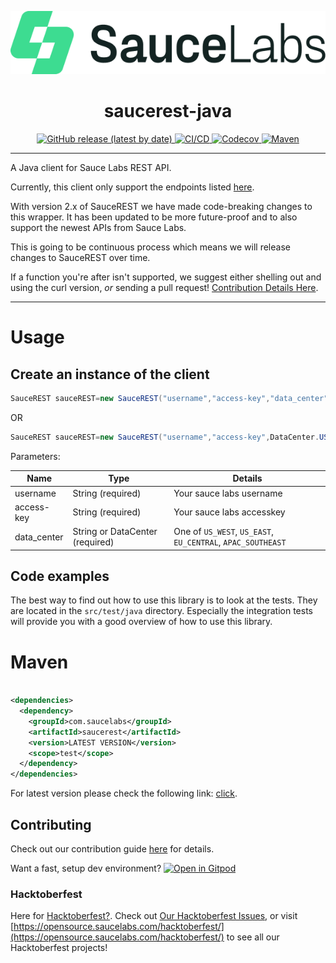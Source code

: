 <p align="center">
  <a href="https://saucelabs.com/sign-up">
    <img alt="saucerest-java Logo" src="https://raw.githubusercontent.com/saucelabs/saucerest-java/master/.github/SauceLabsLogo.png">
  </a>
</p>

<h1 align="center"><strong>saucerest-java</strong></h1>

<p align="center">
  <a href="https://github.com/saucelabs/saucerest-java/releases">
    <img alt="GitHub release (latest by date)" src="https://img.shields.io/github/v/release/saucelabs/saucerest-java?style=for-the-badge&logo=github&logoColor=white">
  </a>
  <a href="https://github.com/saucelabs/saucerest-java/actions/workflows/java-ci.yml">
    <img alt="CI/CD" src="https://img.shields.io/github/actions/workflow/status/saucelabs/saucerest-java/java-ci.yml?branch=master&label=CI/CD&style=for-the-badge&logo=githubactions&logoColor=white">
  </a>
  <a href="https://codecov.io/gh/saucelabs/saucerest-java?branch=master">
    <img alt="Codecov" src="https://img.shields.io/codecov/c/gh/saucelabs/saucerest-java?style=for-the-badge&logo=codecov&logoColor=white">
  </a>
  <a href="https://central.sonatype.com/artifact/com.saucelabs/saucerest">
    <img alt="Maven" src="https://img.shields.io/maven-central/v/com.saucelabs/saucerest?style=for-the-badge&logo=maven&logoColor=white">
  </a>
</p>
<hr>

A Java client for Sauce Labs REST API.

Currently, this client only support the endpoints listed [here](https://docs.saucelabs.com/dev/api/).

With version 2.x of SauceREST we have made code-breaking changes to this wrapper. It has been updated to be more
future-proof and to also support the newest APIs from Sauce Labs.

This is going to be continuous process which means we will release changes to SauceREST over time.

If a function you're after isn't supported, we suggest either shelling out and using the curl version, _or_ sending a pull
request!  [Contribution Details Here](https://github.com/saucelabs/saucerest-java/blob/master/CONTRIBUTING.md).

<hr>

# Usage

## Create an instance of the client

```java
SauceREST sauceREST=new SauceREST("username","access-key","data_center");
```

OR

```java
SauceREST sauceREST=new SauceREST("username","access-key",DataCenter.US_WEST);
```

Parameters:

| Name        | Type                            | Details                                                     |
|-------------|---------------------------------|-------------------------------------------------------------|
| username    | String (required)               | Your sauce labs username                                    |
| access-key  | String (required)               | Your sauce labs accesskey                                   |
| data_center | String or DataCenter (required) | One of `US_WEST`, `US_EAST`, `EU_CENTRAL`, `APAC_SOUTHEAST` |

## Code examples

The best way to find out how to use this library is to look at the tests. They are located in the `src/test/java` directory. Especially the integration tests
will provide you with a good overview of how to use this library.

# Maven

```xml

<dependencies>
  <dependency>
    <groupId>com.saucelabs</groupId>
    <artifactId>saucerest</artifactId>
    <version>LATEST VERSION</version>
    <scope>test</scope>
  </dependency>
</dependencies>
```

For latest version please check the following link: [click](https://search.maven.org/#search%7Cgav%7C1%7Cg%3A%22com.saucelabs%22%20AND%20a%3A%22saucerest%22).

## Contributing

Check out our contribution guide [here](CONTRIBUTING.md) for details.

Want a fast, setup dev
environment?  [![Open in Gitpod](https://gitpod.io/button/open-in-gitpod.svg)](https://gitpod.io/#https://github.com/saucelabs/saucerest-java)

### Hacktoberfest

Here for [Hacktoberfest?](https://hacktoberfest.com/). Check
out [Our Hacktoberfest Issues](https://github.com/saucelabs/saucerest-java/issues?q=is%3Aissue+is%3Aopen+label%3Ahacktoberfest), or
visit [https://opensource.saucelabs.com/hacktoberfest/](https://opensource.saucelabs.com/hacktoberfest/) to see all our Hacktoberfest projects!